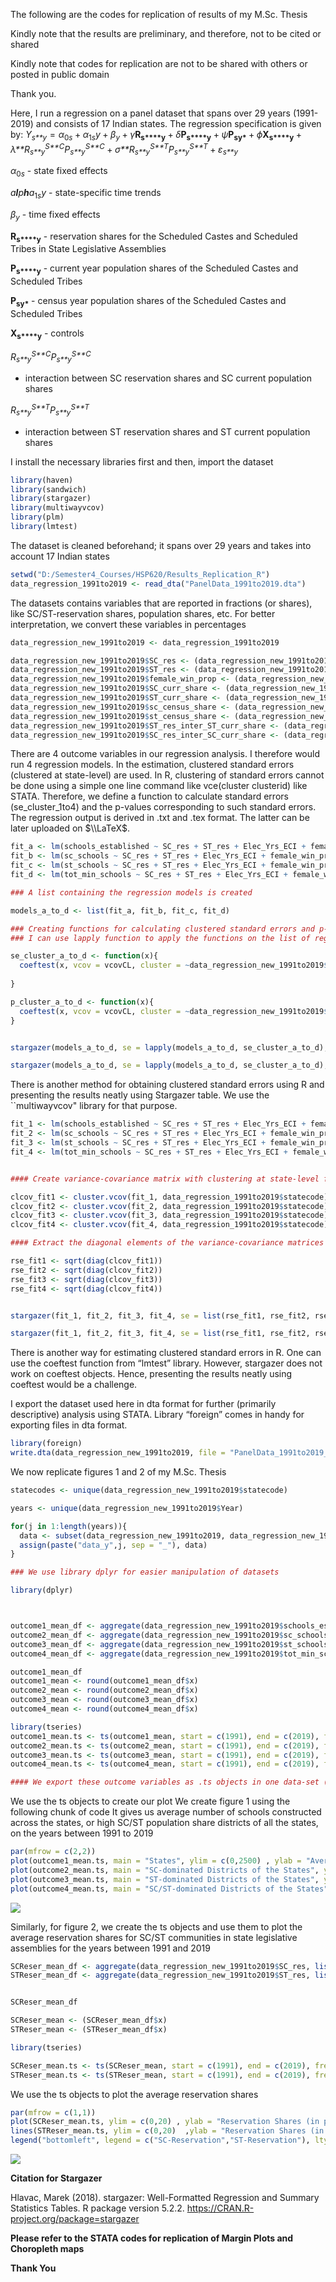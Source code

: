 The following are the codes for replication of results of my M.Sc.
Thesis

Kindly note that the results are preliminary, and therefore, not to be
cited or shared

Kindly note that codes for replication are not to be shared with others
or posted in public domain

Thank you.

Here, I run a regression on a panel dataset that spans over 29 years
(1991-2019) and consists of 17 Indian states. The regression
specification is given by:
*Y*<sub>*s**y*</sub> = *α*<sub>0*s*</sub> + *α*<sub>1*s*</sub>*y* + *β*<sub>*y*</sub> + *γ***R**<sub>**s****y**</sub> + *δ***P**<sub>**s****y**</sub> + *ψ***P**<sub>**s****y****\***</sub> + *ϕ***X**<sub>**s****y**</sub> + *λ**R*<sub>*s**y*</sub><sup>*S**C*</sup>*P*<sub>*s**y*</sub><sup>*S**C*</sup> + *σ**R*<sub>*s**y*</sub><sup>*S**T*</sup>*P*<sub>*s**y*</sub><sup>*S**T*</sup> + *ε*<sub>*s**y*</sub>

*α*<sub>0*s*</sub> - state fixed effects

*a**l**p**h**a*<sub>1*s*</sub>*y* - state-specific time trends

*β*<sub>*y*</sub> - time fixed effects

**R**<sub>**s****y**</sub> - reservation shares for the Scheduled Castes
and Scheduled Tribes in State Legislative Assemblies

**P**<sub>**s****y**</sub> - current year population shares of the
Scheduled Castes and Scheduled Tribes

**P**<sub>**s****y****\***</sub> - census year population shares of the
Scheduled Castes and Scheduled Tribes

**X**<sub>**s****y**</sub> - controls

*R*<sub>*s**y*</sub><sup>*S**C*</sup>*P*<sub>*s**y*</sub><sup>*S**C*</sup>
- interaction between SC reservation shares and SC current population
shares

*R*<sub>*s**y*</sub><sup>*S**T*</sup>*P*<sub>*s**y*</sub><sup>*S**T*</sup>
- interaction between ST reservation shares and ST current population
shares

I install the necessary libraries first and then, import the dataset

``` r
library(haven)
library(sandwich)
library(stargazer)
library(multiwayvcov)
library(plm)
library(lmtest)
```

The dataset is cleaned beforehand; it spans over 29 years and takes into
account 17 Indian states

``` r
setwd("D:/Semester4_Courses/HSP620/Results_Replication_R")
data_regression_1991to2019 <- read_dta("PanelData_1991to2019.dta")
```

The datasets contains variables that are reported in fractions (or
shares), like SC/ST-reservation shares, population shares, etc. For
better interpretation, we convert these variables in percentages

``` r
data_regression_new_1991to2019 <- data_regression_1991to2019  

data_regression_new_1991to2019$SC_res <- (data_regression_new_1991to2019$SC_res*100)
data_regression_new_1991to2019$ST_res <- (data_regression_new_1991to2019$ST_res*100)
data_regression_new_1991to2019$female_win_prop <- (data_regression_new_1991to2019$female_win_prop*100)
data_regression_new_1991to2019$SC_curr_share <- (data_regression_new_1991to2019$SC_curr_share*100)
data_regression_new_1991to2019$ST_curr_share <- (data_regression_new_1991to2019$ST_curr_share*100)
data_regression_new_1991to2019$sc_census_share <- (data_regression_new_1991to2019$sc_census_share*100)
data_regression_new_1991to2019$st_census_share <- (data_regression_new_1991to2019$st_census_share*100)
data_regression_new_1991to2019$ST_res_inter_ST_curr_share <- (data_regression_new_1991to2019$ST_curr_share * data_regression_new_1991to2019$ST_res)
data_regression_new_1991to2019$SC_res_inter_SC_curr_share <- (data_regression_new_1991to2019$SC_res)*(data_regression_new_1991to2019$SC_curr_share)
```

There are 4 outcome variables in our regression analysis. I therefore
would run 4 regression models. In the estimation, clustered standard
errors (clustered at state-level) are used. In R, clustering of standard
errors cannot be done using a simple one line command like vce(cluster
clusterid) like STATA. Therefore, we define a function to calculate
standard errors (se_cluster_1to4) and the p-values corresponding to such
standard errors. The regression output is derived in .txt and .tex
format. The latter can be later uploaded on $\\LaTeX$.

``` r
fit_a <- lm(schools_established ~ SC_res + ST_res + Elec_Yrs_ECI + female_win_prop + SC_curr_share + ST_curr_share + sc_census_share + st_census_share + (SC_res_inter_SC_curr_share) + (ST_res_inter_ST_curr_share) + Population_Density_SqKm + (as.factor(statecode) - 1) + (as.factor(Year) - 1) + ((as.factor(statecode) - 1)*Year), data = data_regression_new_1991to2019)                                 
fit_b <- lm(sc_schools ~ SC_res + ST_res + Elec_Yrs_ECI + female_win_prop + SC_curr_share + ST_curr_share + sc_census_share + st_census_share + (SC_res_inter_SC_curr_share) + (ST_res_inter_ST_curr_share) + Population_Density_SqKm + (as.factor(statecode) - 1) + (as.factor(Year) - 1) + (as.factor(statecode) - 1)*Year, data = data_regression_new_1991to2019)                                 
fit_c <- lm(st_schools ~ SC_res + ST_res + Elec_Yrs_ECI + female_win_prop + SC_curr_share + ST_curr_share + sc_census_share + st_census_share + (SC_res_inter_SC_curr_share) + (ST_res_inter_ST_curr_share) + Population_Density_SqKm + (as.factor(statecode) - 1) + (as.factor(Year) - 1) + (as.factor(statecode) - 1)*Year, data = data_regression_new_1991to2019)                                 
fit_d <- lm(tot_min_schools ~ SC_res + ST_res + Elec_Yrs_ECI + female_win_prop + SC_curr_share + ST_curr_share + sc_census_share + st_census_share + (SC_res_inter_SC_curr_share) + (ST_res_inter_ST_curr_share) + Population_Density_SqKm + (as.factor(statecode) - 1) + (as.factor(Year) - 1) + (as.factor(statecode) - 1)*Year, data = data_regression_new_1991to2019)                                 

### A list containing the regression models is created 

models_a_to_d <- list(fit_a, fit_b, fit_c, fit_d)

### Creating functions for calculating clustered standard errors and p-values corresponding to such standard errors 
### I can use lapply function to apply the functions on the list of regression models 

se_cluster_a_to_d <- function(x){
  coeftest(x, vcov = vcovCL, cluster = ~data_regression_new_1991to2019$statecode)[,"Std. Error"]
  
}

p_cluster_a_to_d <- function(x){
  coeftest(x, vcov = vcovCL, cluster = ~data_regression_new_1991to2019$statecode)[, "Pr(>|t|)"]
}


stargazer(models_a_to_d, se = lapply(models_a_to_d, se_cluster_a_to_d), p = lapply(models_a_to_d, p_cluster_a_to_d), keep = c('SC_res','ST_res', 'SC_curr_share', 'ST_curr_share', 'SC_res_inter_SC_curr_share', 'ST_res_inter_ST_curr_share'), dep.var.labels = c("Total Number of Schools Established", "Schools established in high SC-population share districts", "Schools established in high ST-population share districts", "Schools established in high SC/ST-population share districts") ,covariate.labels = c("SC-reservation", "ST-reservation", "SC Current Population Share", "ST Current Population Share" , "SC-reservation*SC Current Population Share", "ST-reservation*ST Current Population Share") , type = "text", out = "Regressions_PolRes_Project.txt")

stargazer(models_a_to_d, se = lapply(models_a_to_d, se_cluster_a_to_d), p = lapply(models_a_to_d, p_cluster_a_to_d), keep = c('SC_res','ST_res', 'SC_curr_share', 'ST_curr_share', 'SC_res_inter_SC_curr_share', 'ST_res_inter_ST_curr_share'), dep.var.labels = c("Total Number of Schools Established", "Schools established in high SC-population share districts", "Schools established in high ST-population share districts", "Schools established in high SC/ST-population share districts") ,covariate.labels = c("SC-reservation", "ST-reservation", "SC Current Population Share", "ST Current Population Share" , "SC-reservation*SC Current Population Share", "ST-reservation*ST Current Population Share") , type = "text", out = "Regressions_PolRes_Project.tex")
```

There is another method for obtaining clustered standard errors using R
and presenting the results neatly using Stargazer table. We use the
\`\`multiwayvcov" library for that purpose.

``` r
fit_1 <- lm(schools_established ~ SC_res + ST_res + Elec_Yrs_ECI + female_win_prop + SC_curr_share + ST_curr_share + sc_census_share + st_census_share + (SC_res_inter_SC_curr_share) + (ST_res_inter_ST_curr_share) + Population_Density_SqKm + (as.factor(statecode) - 1) + (as.factor(Year) - 1) + ((as.factor(statecode) - 1)*Year), data = data_regression_new_1991to2019)                                 
fit_2 <- lm(sc_schools ~ SC_res + ST_res + Elec_Yrs_ECI + female_win_prop + SC_curr_share + ST_curr_share + sc_census_share + st_census_share + (SC_res_inter_SC_curr_share) + (ST_res_inter_ST_curr_share) + Population_Density_SqKm + (as.factor(statecode) - 1) + (as.factor(Year) - 1) + (as.factor(statecode) - 1)*Year, data = data_regression_new_1991to2019)                                 
fit_3 <- lm(st_schools ~ SC_res + ST_res + Elec_Yrs_ECI + female_win_prop + SC_curr_share + ST_curr_share + sc_census_share + st_census_share + (SC_res_inter_SC_curr_share) + (ST_res_inter_ST_curr_share) + Population_Density_SqKm + (as.factor(statecode) - 1) + (as.factor(Year) - 1) + (as.factor(statecode) - 1)*Year, data = data_regression_new_1991to2019)                                 
fit_4 <- lm(tot_min_schools ~ SC_res + ST_res + Elec_Yrs_ECI + female_win_prop + SC_curr_share + ST_curr_share + sc_census_share + st_census_share + (SC_res_inter_SC_curr_share) + (ST_res_inter_ST_curr_share) + Population_Density_SqKm + (as.factor(statecode) - 1) + (as.factor(Year) - 1) + (as.factor(statecode) - 1)*Year, data = data_regression_new_1991to2019)                                 


#### Create variance-covariance matrix with clustering at state-level for each of the models  

clcov_fit1 <- cluster.vcov(fit_1, data_regression_1991to2019$statecode)
clcov_fit2 <- cluster.vcov(fit_2, data_regression_1991to2019$statecode)
clcov_fit3 <- cluster.vcov(fit_3, data_regression_1991to2019$statecode)
clcov_fit4 <- cluster.vcov(fit_4, data_regression_1991to2019$statecode)

#### Extract the diagonal elements of the variance-covariance matrices created above and take square root of it to obtain the clustered standard errors

rse_fit1 <- sqrt(diag(clcov_fit1))
rse_fit2 <- sqrt(diag(clcov_fit2))
rse_fit3 <- sqrt(diag(clcov_fit3))
rse_fit4 <- sqrt(diag(clcov_fit4))


stargazer(fit_1, fit_2, fit_3, fit_4, se = list(rse_fit1, rse_fit2, rse_fit3, rse_fit4), keep = c('SC_res', 'ST_res', 'SC_curr_share','ST_curr_share','SC_res_inter_SC_curr', 'ST_res_inter_ST_curr_share'), dep.var.labels = c("Total Number of Schools Established", "Schools established in high SC-population share districts", "Schools established in high ST-population share districts", "Schools established in high SC/ST-population share districts") ,covariate.labels = c("SC-reservation", "ST-reservation", "SC Current Population Share", "ST Current Population Share" , "SC-reservation*SC Current Population Share", "ST-reservation*ST Current Population Share"),type = "text", out = "Regression_PolRes_clustered_se_multiwayvcov.tex")

stargazer(fit_1, fit_2, fit_3, fit_4, se = list(rse_fit1, rse_fit2, rse_fit3, rse_fit4), keep = c('SC_res', 'ST_res', 'SC_curr_share','ST_curr_share','SC_res_inter_SC_curr', 'ST_res_inter_ST_curr_share'), dep.var.labels = c("Total Number of Schools Established", "Schools established in high SC-population share districts", "Schools established in high ST-population share districts", "Schools established in high SC/ST-population share districts") ,covariate.labels = c("SC-reservation", "ST-reservation", "SC Current Population Share", "ST Current Population Share" , "SC-reservation*SC Current Population Share", "ST-reservation*ST Current Population Share"), type = "text", out = "Regression_PolRes_clustered_se_multiwayvcov.txt")
```

There is another way for estimating clustered standard errors in R. One
can use the coeftest function from “lmtest” library. However, stargazer
does not work on coeftest objects. Hence, presenting the results neatly
using coeftest would be a challenge.

I export the dataset used here in dta format for further (primarily
descriptive) analysis using STATA. Library “foreign” comes in handy for
exporting files in dta format.

``` r
library(foreign)
write.dta(data_regression_new_1991to2019, file = "PanelData_1991to2019_Varsinpercent.dta")
```

We now replicate figures 1 and 2 of my M.Sc. Thesis

``` r
statecodes <- unique(data_regression_new_1991to2019$statecode)

years <- unique(data_regression_new_1991to2019$Year)

for(j in 1:length(years)){
  data <- subset(data_regression_new_1991to2019, data_regression_new_1991to2019$Year == years[j])
  assign(paste("data_y",j, sep = "_"), data)
}

### We use library dplyr for easier manipulation of datasets 

library(dplyr)



outcome1_mean_df <- aggregate(data_regression_new_1991to2019$schools_established, list(data_regression_new_1991to2019$Year), FUN = mean)
outcome2_mean_df <- aggregate(data_regression_new_1991to2019$sc_schools, list(data_regression_new_1991to2019$Year), FUN = mean)
outcome3_mean_df <- aggregate(data_regression_new_1991to2019$st_schools, list(data_regression_new_1991to2019$Year), FUN = mean)
outcome4_mean_df <- aggregate(data_regression_new_1991to2019$tot_min_schools, list(data_regression_new_1991to2019$Year), FUN = mean)

outcome1_mean_df
outcome1_mean <- round(outcome1_mean_df$x)
outcome2_mean <- round(outcome2_mean_df$x)
outcome3_mean <- round(outcome3_mean_df$x)
outcome4_mean <- round(outcome4_mean_df$x)

library(tseries)
outcome1_mean.ts <- ts(outcome1_mean, start = c(1991), end = c(2019), frequency = 1)
outcome2_mean.ts <- ts(outcome2_mean, start = c(1991), end = c(2019), frequency = 1)
outcome3_mean.ts <- ts(outcome3_mean, start = c(1991), end = c(2019), frequency = 1)
outcome4_mean.ts <- ts(outcome4_mean, start = c(1991), end = c(2019), frequency = 1)

#### We export these outcome variables as .ts objects in one data-set (in .csv format) for creating the same plots in STATA
```

We use the ts objects to create our plot We create figure 1 using the
following chunk of code It gives us average number of schools
constructed across the states, or high SC/ST population share districts
of all the states, on the years between 1991 to 2019

``` r
par(mfrow = c(2,2))
plot(outcome1_mean.ts, main = "States", ylim = c(0,2500) , ylab = "Average Number of Schools", xlab = "Year", type = "l", lty = 1)
plot(outcome2_mean.ts, main = "SC-dominated Districts of the States", ylim = c(0,800) , ylab = "Average Number of Schools", xlab = "Year", type = "l", lty = 2)
plot(outcome3_mean.ts, main = "ST-dominated Districts of the States", ylim = c(0,800) ,ylab = "Average Number of Schools", xlab = "Year", type = "l", lty = 3)
plot(outcome4_mean.ts, main = "SC/ST-dominated Districts of the States", ylim = c(0,1000) ,ylab = "Average Number of Schools", xlab = "Year", type = "l", lty = 4)
```

![](Replication_PolRes_R-_updated_files/figure-markdown_github/plot%201-1.png)

Similarly, for figure 2, we create the ts objects and use them to plot
the average reservation shares for SC/ST communities in state
legislative assemblies for the years between 1991 and 2019

``` r
SCReser_mean_df <- aggregate(data_regression_new_1991to2019$SC_res, list(data_regression_new_1991to2019$Year), FUN = mean)
STReser_mean_df <- aggregate(data_regression_new_1991to2019$ST_res, list(data_regression_new_1991to2019$Year), FUN = mean)


SCReser_mean_df

SCReser_mean <- (SCReser_mean_df$x)
STReser_mean <- (STReser_mean_df$x)

library(tseries)

SCReser_mean.ts <- ts(SCReser_mean, start = c(1991), end = c(2019), frequency = 1)
STReser_mean.ts <- ts(STReser_mean, start = c(1991), end = c(2019), frequency = 1)
```

We use the ts objects to plot the average reservation shares

``` r
par(mfrow = c(1,1))
plot(SCReser_mean.ts, ylim = c(0,20) , ylab = "Reservation Shares (in per cent)", xlab = "Year", type = "l", lty = 1)
lines(STReser_mean.ts, ylim = c(0,20)  ,ylab = "Reservation Shares (in per cent)", xlab = "Year", type = "l", lty = 2)
legend("bottomleft", legend = c("SC-Reservation","ST-Reservation"), lty = 1:2)
```

![](Replication_PolRes_R-_updated_files/figure-markdown_github/plot%202-1.png)

**Citation for Stargazer**

Hlavac, Marek (2018). stargazer: Well-Formatted Regression and Summary
Statistics Tables. R package version 5.2.2.
<https://CRAN.R-project.org/package=stargazer>

**Please refer to the STATA codes for replication of Margin Plots and Choropleth maps**

**Thank You**
